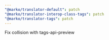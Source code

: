 ```yaml
---
"@marko/translator-default": patch
"@marko/translator-interop-class-tags": patch
"@marko/translator-tags": patch
---
```


Fix collision with tags-api-preview

